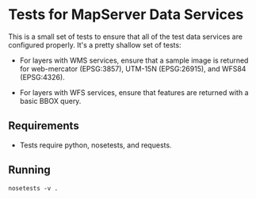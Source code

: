 # Tests for MapServer Data Services

This is a small set of tests to ensure that all of the test 
data services are configured properly.  It's a pretty shallow set of tests:

* For layers with WMS services, ensure that a sample image is returned for
  web-mercator (EPSG:3857), UTM-15N (EPSG:26915), and WFS84 (EPSG:4326).

* For layers with WFS services, ensure that features are returned with 
  a basic BBOX query.

## Requirements

* Tests require python, nosetests, and requests.  

## Running

```
nosetests -v .
```
